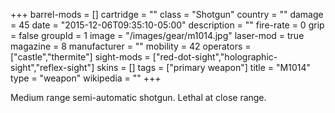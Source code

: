+++
barrel-mods = []
cartridge = ""
class = "Shotgun"
country = ""
damage = 45
date = "2015-12-06T09:35:10-05:00"
description = ""
fire-rate = 0
grip = false
groupId = 1
image = "/images/gear/m1014.jpg"
laser-mod = true
magazine = 8
manufacturer = ""
mobility = 42
operators = ["castle","thermite"]
sight-mods = ["red-dot-sight","holographic-sight","reflex-sight"]
skins = []
tags = ["primary weapon"]
title = "M1014"
type = "weapon"
wikipedia = ""
+++

Medium range semi-automatic shotgun. Lethal at close range.

